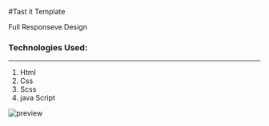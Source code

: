#Tast it Template

Full Responseve Design 

### Technologies Used:

---

1. Html
2. Css
3. Scss
3. java Script


![preview](https://i.imgur.com/Ww8xXjP.jpeg)

